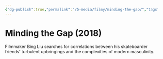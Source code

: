 ```yaml
---
{"dg-publish":true,"permalink":"/5-media/filmy/minding-the-gap/","tags":["to-watch","фильм","#Documentary","#Sport"]}
---
```


# Minding the Gap (2018)
 
Filmmaker Bing Liu searches for correlations between his skateboarder friends' turbulent upbringings and the complexities of modern masculinity.

